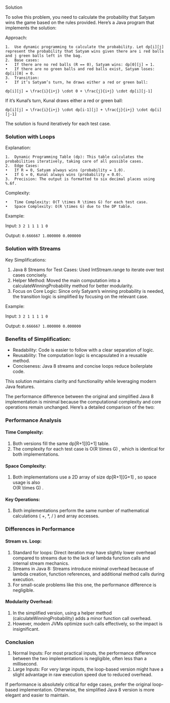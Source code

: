 Solution

To solve this problem, you need to calculate the probability that Satyam wins the game based on the rules provided. Here’s a Java program that implements the solution:

Approach:

	1.	Use dynamic programming to calculate the probability. Let dp[i][j] represent the probability that Satyam wins given there are i red balls and j green balls left in the bag.
	2.	Base cases:
	•	If there are no red balls (R == 0), Satyam wins: dp[0][j] = 1.
	•	If there are no green balls and red balls exist, Satyam loses: dp[i][0] = 0.
	3.	Transition:
	•	If it’s Satyam’s turn, he draws either a red or green ball:

`dp[i][j] = \frac{i}{i+j} \cdot 0 + \frac{j}{i+j} \cdot dp[i][j-1]`


If it’s Kunal’s turn, Kunal draws either a red or green ball:

`dp[i][j] = \frac{i}{i+j} \cdot dp[i-1][j] + \frac{j}{i+j} \cdot dp[i][j-1]`

	
The solution is found iteratively for each test case.

### Solution with Loops

Explanation:

	1.	Dynamic Programming Table (dp): This table calculates the probabilities iteratively, taking care of all possible cases.
	2.	Edge Cases:
	•	If R = 0, Satyam always wins (probability = 1.0).
	•	If G = 0, Kunal always wins (probability = 0.0).
	3.	Precision: The output is formatted to six decimal places using %.6f.

Complexity:

	•	Time Complexity: O(T \times R \times G) for each test case.
	•	Space Complexity: O(R \times G) due to the DP table.

Example:

Input:
`3
2 1
1 1
1 0`

Output:
`0.666667
1.000000
0.000000`

### Solution with Streams

Key Simplifications:

1. Java 8 Streams for Test Cases: Used IntStream.range to iterate over test cases concisely. 
2. Helper Method: Moved the main computation into a calculateWinningProbability method for 
better modularity.
3. Focus on Core Logic: Since only Satyam’s winning probability is needed, the transition logic is 
simplified by focusing on the relevant case.

Example:

Input:
`3
2 1
1 1
1 0`

Output:
`0.666667
1.000000
0.000000`

### Benefits of Simplification:

* Readability: Code is easier to follow with a clear separation of logic.
* Reusability: The computation logic is encapsulated in a reusable method.
* Conciseness: Java 8 streams and concise loops reduce boilerplate code.

This solution maintains clarity and functionality while leveraging modern Java features.

The performance difference between the original and simplified Java 8 implementation is minimal 
because the computational complexity and core operations remain unchanged. 
Here’s a detailed comparison of the two:

### Performance Analysis

#### Time Complexity:

1. Both versions fill the same  dp[R+1][G+1]  table.
2. The complexity for each test case is  O(R \times G) , which is identical for both implementations.

#### Space Complexity:

1. Both implementations use a 2D array of size  dp[R+1][G+1] , so space usage is also  
O(R \times G) .

#### Key Operations:

1. Both implementations perform the same number of mathematical calculations ( +, *, / ) 
and array accesses.

### Differences in Performance

#### Stream vs. Loop:
1. Standard for loops: Direct iteration may have slightly lower overhead compared to streams due to the lack of lambda function calls and internal stream mechanics.
2. Streams in Java 8: Streams introduce minimal overhead because of lambda creation, function references, and additional method calls during execution.
3. For small-scale problems like this one, the performance difference is negligible.
#### Modularity Overhead:
1. In the simplified version, using a helper method (calculateWinningProbability) adds a minor function call overhead.
2. However, modern JVMs optimize such calls effectively, so the impact is insignificant.

### Conclusion

1. Normal Inputs: For most practical inputs, the performance difference between the two implementations is negligible, often less than a millisecond.
2. Large Inputs: For very large inputs, the loop-based version might have a slight advantage in raw execution speed due to reduced overhead.

If performance is absolutely critical for edge cases, prefer the original loop-based implementation. 
Otherwise, the simplified Java 8 version is more elegant and easier to maintain.